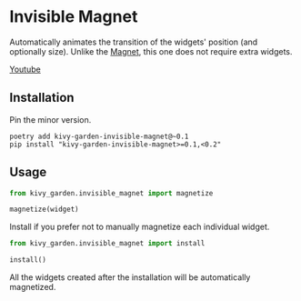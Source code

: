 # Invisible Magnet

Automatically animates the transition of the widgets' position (and optionally size).
Unlike the [Magnet](https://github.com/kivy-garden/garden.magnet), this one does not require extra widgets.

[Youtube](https://youtu.be/Lb2zzaq3i0E)


## Installation

Pin the minor version.

```text
poetry add kivy-garden-invisible-magnet@~0.1
pip install "kivy-garden-invisible-magnet>=0.1,<0.2"
```

## Usage

```python
from kivy_garden.invisible_magnet import magnetize

magnetize(widget)
```

Install if you prefer not to manually magnetize each individual widget.

```python
from kivy_garden.invisible_magnet import install

install()
```

All the widgets created after the installation will be automatically magnetized.
